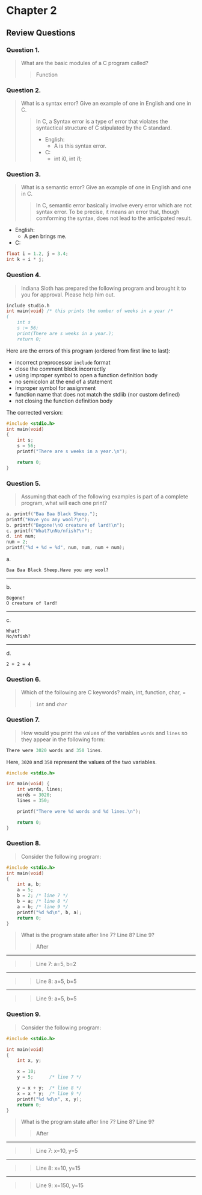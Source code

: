 # Chapter 2

## Review Questions

### Question 1.
> What are the basic modules of a C program called?
>> Function

### Question 2.
> What is a syntax error? Give an example of one in English and one in C.
>> In C, a Syntax error is a type of error that violates the syntactical structure of C
stipulated by the C standard.
>> - English:
>>      - A is this syntax error.
>> - C:
>>      - int i0, int i1;

### Question 3.
> What is a semantic error? Give an example of one in English and one in C.
>> In C, semantic error basically involve every error which are not syntax error.
>> To be precise, it means an error that, though comforming the syntax,
>> does not lead to the anticipated result.
- English:
    - A pen brings me.
- C:
```c
float i = 1.2, j = 3.4;
int k = i * j;
```

### Question 4.
> Indiana Sloth has prepared the following program and brought it to you for approval. 
Please help him out.

```c
include studio.h
int main{void} /* this prints the number of weeks in a year /*
(
    int s
    s := 56;
    print(There are s weeks in a year.);
    return 0;
```

Here are the errors of this program (ordered from first line to last):
- incorrect preprocessor `include` format
- close the comment block incorrectly
- using improper symbol to open a function definition body
- no semicolon at the end of a statement
- improper symbol for assignment
- function name that does not match the stdlib (nor custom defined)
- not closing the function definition body

The corrected version:
```c
#include <stdio.h>
int main(void)
{
    int s;
    s = 56;
    printf("There are s weeks in a year.\n");

    return 0;
}
```

### Question 5.
> Assuming that each of the following examples is part of a complete program,
what will each one print?

```c
a. printf("Baa Baa Black Sheep.");
printf("Have you any wool?\n");
b. printf("Begone!\nO creature of lard!\n");
c. printf("What?\nNo/nfish?\n");
d. int num;
num = 2;
printf("%d + %d = %d", num, num, num + num);
```

a.
```terminal
Baa Baa Black Sheep.Have you any wool?

```
---
b.
```terminal
Begone!
O creature of lard!

```
---
c.
```terminal
What?
No/nfish?

```
---
d.
```terminal
2 + 2 = 4
```

### Question 6.
> Which of the following are C keywords? main, int, function, char, =
>> `int` and `char`

### Question 7.
> How would you print the values of the variables `words` and `lines`
so they appear in the following form:
```c
There were 3020 words and 350 lines.
```

Here, `3020` and `350` represent the values of the two variables.

```c
#include <stdio.h>

int main(void) {
    int words, lines;
    words = 3020;
    lines = 350;

    printf("There were %d words and %d lines.\n");

    return 0;
}
```

### Question 8.
> Consider the following program:
```c
#include <stdio.h>
int main(void)
{
    int a, b;
    a = 5;
    b = 2; /* line 7 */
    b = a; /* line 8 */
    a = b; /* line 9 */
    printf("%d %d\n", b, a);
    return 0;
}
```
> What is the program state after line 7? Line 8? Line 9?
>> After
---
>> Line 7: a=5, b=2
---
>> Line 8: a=5, b=5
---
>> Line 9: a=5, b=5

### Question 9.
> Consider the following program:
```c
#include <stdio.h>

int main(void)
{
    int x, y;

    x = 10;
    y = 5;      /* line 7 */

    y = x + y;  /* line 8 */
    x = x * y;  /* line 9 */
    printf("%d %d\n", x, y);
    return 0;
}
```
> What is the program state after line 7? Line 8? Line 9?
>> After
---
>> Line 7: x=10, y=5
---
>> Line 8: x=10, y=15
---
>> Line 9: x=150, y=15

